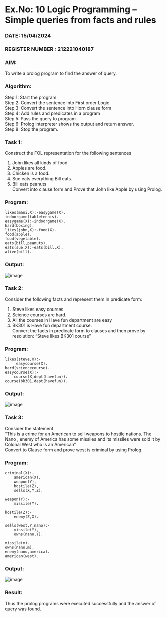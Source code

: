 # Ex.No: 10  Logic Programming –  Simple queries from facts and rules
### DATE: 15/04/2024                                                                          
### REGISTER NUMBER : 212221040187
### AIM: 
To write a prolog program to find the answer of query. 
###  Algorithm:
 Step 1: Start the program <br> 
 Step 2: Convert the sentence into First order Logic  <br> 
 Step 3:  Convert the sentence into Horn clause form  <br> 
 Step 4: Add rules and predicates in a program   <br> 
 Step 5:  Pass the query to program. <br> 
 Step 6: Prolog interpreter shows the output and return answer. <br> 
 Step 8:  Stop the program.

### Task 1:
Construct the FOL representation for the following sentences <br> 
1.	John likes all kinds of food.  <br> 
2.	Apples are food.  <br> 
3.	Chicken is a food.  <br> 
4.	Sue eats everything Bill eats. <br> 
5.	 Bill eats peanuts  <br> 
   Convert into clause form and Prove that John like Apple by using Prolog. <br> 
### Program:
```
likes(mani,X):-easygame(X).
indoorgame(tabletennis).
easygame(X):-indoorgame(X).
hard(boxing).
likes(john,X):-food(X).
food(apple).
food(vegetable).
eats(bill,peanuts).
eats(sue,X):-eats(bill,X).
alive(bill).
```


### Output:
![image](https://github.com/yuvaraj-csk/AI_Lab_2023-24/assets/134052574/8dff69c6-5488-49b0-bfe5-cd792e8123db)


### Task 2:
Consider the following facts and represent them in predicate form: <br>              
1.	Steve likes easy courses. <br> 
2.	Science courses are hard. <br> 
3. All the courses in Have fun department are easy <br> 
4. BK301 is Have fun department course.<br> 
Convert the facts in predicate form to clauses and then prove by resolution: “Steve likes BK301 course”<br> 

### Program:
```
likes(steve,X):-
     easycourse(X).
hard(sciencecourse).
easycourse(X):-
    course(X,dept(havefun)).
course(bk301,dept(havefun)).
```


### Output:
![image](https://github.com/yuvaraj-csk/AI_Lab_2023-24/assets/134052574/c19beb77-a3d6-4874-b3a6-e95df866b039)


### Task 3:
Consider the statement <br> 
“This is a crime for an American to sell weapons to hostile nations. The Nano , enemy of America has some missiles and its missiles were sold it by Colonal West who is an American” <br> 
Convert to Clause form and prove west is criminal by using Prolog.<br> 
### Program:
```
criminal(X):-
	american(X),
	weapon(Y),
	hostile(Z),
	sells(X,Y,Z).

weapon(Y):-
    missile(Y).

hostile(Z):-
    enemy(Z,X).

sells(west,Y,nano):-
    missile(Y),
	owns(nano,Y).

missile(m).
owns(nano,m).
enemy(nano,america).
american(west).
```


### Output:
![image](https://github.com/yuvaraj-csk/AI_Lab_2023-24/assets/134052574/d5e31439-9ac2-4a37-8d59-1feb311a6979)



### Result:
Thus the prolog programs were executed successfully and the answer of query was found.
